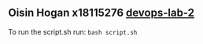 Oisin Hogan x18115276
[devops-lab-2](https://github.com/usheen-h/scripts)
---
To run the script.sh run: `bash script.sh`
